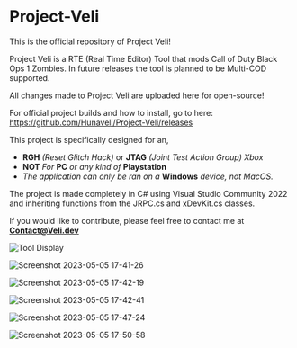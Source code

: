 # Project-Veli

This is the official repository of Project Veli! 

Project Veli is a RTE (Real Time Editor) Tool that mods Call of Duty Black Ops 1 Zombies. In future
releases the tool is planned to be Multi-COD supported. 

All changes made to Project Veli are uploaded here for open-source!

For official project builds and how to install, go to here: https://github.com/Hunaveli/Project-Veli/releases

This project is specifically designed for an, 
 - **RGH** *(Reset Glitch Hack)* or **JTAG** *(Joint Test Action Group) Xbox*
 - **NOT** *For* **PC** *or any kind of* **Playstation**
 - *The application can only be ran on a* **Windows** *device, not MacOS.*

The project is made completely in C# using Visual Studio Community 2022 and inheriting functions from 
the JRPC.cs and xDevKit.cs classes. 

If you would like to contribute, please feel free to contact me at **Contact@Veli.dev**

![Tool Display](https://github.com/Hunaveli/Project-Veli/assets/95416737/695e5547-8ce6-4c44-adfb-b2110a3e26d5)

![Screenshot 2023-05-05 17-41-26](https://github.com/Hunaveli/Project-Veli/assets/95416737/d62498f1-c62c-4e33-8a46-1066fac31b43)

![Screenshot 2023-05-05 17-42-19](https://github.com/Hunaveli/Project-Veli/assets/95416737/c7b3e75a-38e0-4f82-8dd4-9f2ae9d8c871)

![Screenshot 2023-05-05 17-42-41](https://github.com/Hunaveli/Project-Veli/assets/95416737/de46ce3f-4d33-4d93-ab4d-3b41fe4e794b)

![Screenshot 2023-05-05 17-47-24](https://github.com/Hunaveli/Project-Veli/assets/95416737/6873c020-7a6b-4920-90e4-e86e1524ddf0)

![Screenshot 2023-05-05 17-50-58](https://github.com/Hunaveli/Project-Veli/assets/95416737/194146ae-423f-42af-b488-f49540f71e37)
